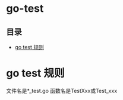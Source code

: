 # go-test

## 目录

-   [go test 规则](#go-test-规则)

# go test 规则

文件名是\*\_test.go
函数名是TestXxx或Test\_xxx
